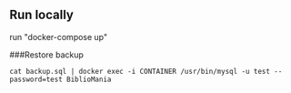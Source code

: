 ## Run locally 
run "docker-compose up"

###Restore backup

```
cat backup.sql | docker exec -i CONTAINER /usr/bin/mysql -u test --password=test BiblioMania
```
